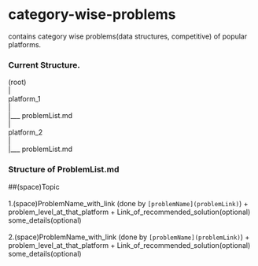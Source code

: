 # category-wise-problems
contains category wise problems(data structures, competitive) of popular platforms. 

### Current Structure. 

(root)<br>
  |<br>
  platform_1<br>
  |<br>
  |___ problemList.md<br>
  |<br>
  platform_2<br>
  |<br>
  |___ problemList.md<br>
  
### Structure of ProblemList.md

  ##(space)Topic<br><br>
  1.(space)ProblemName_with_link (done by `[problemName](problemLink)`) + problem_level_at_that_platform + Link_of_recommended_solution(optional)<br>
    some_details(optional)<br><br>
  2.(space)ProblemName_with_link (done by `[problemName](problemLink)`) + problem_level_at_that_platform + Link_of_recommended_solution(optional)<br>
      some_details(optional)
